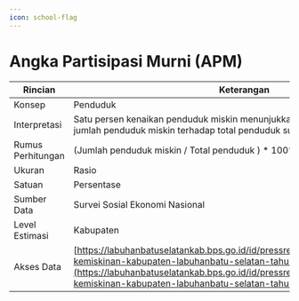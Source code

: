 ```yaml
---
icon: school-flag
---
```


# Angka Partisipasi Murni (APM)

| Rincian           | Keterangan                                                                                                                                                                                                                                                                               |
| ----------------- | ---------------------------------------------------------------------------------------------------------------------------------------------------------------------------------------------------------------------------------------------------------------------------------------- |
| Konsep            | Penduduk                                                                                                                                                                                                                                                                                 |
| Interpretasi      | Satu persen kenaikan penduduk miskin menunjukkan adanya kenaikan proporsi jumlah penduduk miskin terhadap total penduduk suatu wilayah                                                                                                                                                   |
| Rumus Perhitungan | (Jumlah penduduk miskin / Total penduduk ) \* 100%                                                                                                                                                                                                                                       |
| Ukuran            | Rasio                                                                                                                                                                                                                                                                                    |
| Satuan            | Persentase                                                                                                                                                                                                                                                                               |
| Sumber Data       | Survei Sosial Ekonomi Nasional                                                                                                                                                                                                                                                           |
| Level Estimasi    | Kabupaten                                                                                                                                                                                                                                                                                |
| Akses Data        | [https://labuhanbatuselatankab.bps.go.id/id/pressrelease/2024/07/22/48/profil-kemiskinan-kabupaten-labuhanbatu-selatan-tahun-2015-2024.html](https://labuhanbatuselatankab.bps.go.id/id/pressrelease/2024/07/22/48/profil-kemiskinan-kabupaten-labuhanbatu-selatan-tahun-2015-2024.html) |
